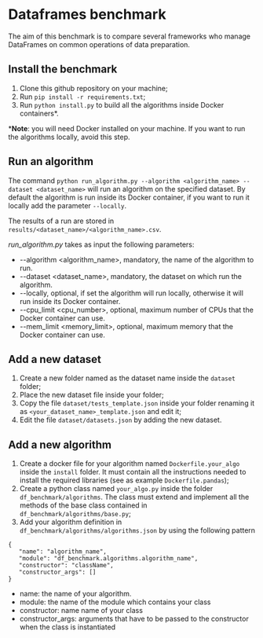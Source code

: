 # Dataframes benchmark
The aim of this benchmark is to compare several frameworks who manage DataFrames on common operations of data preparation.

## Install the benchmark
1. Clone this github repository on your machine;
2. Run `pip install -r requirements.txt`;
3. Run `python install.py` to build all the algorithms inside Docker containers\*.

\***Note**: you will need Docker installed on your machine. If you want to run the algorithms locally, avoid this step.

## Run an algorithm
The command `python run_algorithm.py --algorithm <algorithm_name> --dataset <dataset_name>` will run an algorithm on the specified dataset.
By default the algorithm is run inside its Docker container, if you want to run it locally add the parameter `--locally`.

The results of a run are stored in `results/<dataset_name>/<algorithm_name>.csv`.

*run_algorithm.py* takes as input the following parameters:
* --algorithm <algorithm_name>, mandatory, the name of the algorithm to run.
* --dataset <dataset_name>, mandatory, the dataset on which run the algorithm.
* --locally, optional, if set the algorithm will run locally, otherwise it will run inside its Docker container.
* --cpu_limit <cpu_number>, optional, maximum number of CPUs that the Docker container can use.
* --mem_limit <memory_limit>, optional, maximum memory that the Docker container can use.


## Add a new dataset
1. Create a new folder named as the dataset name inside the `dataset` folder;
2. Place the new dataset file inside your folder;
3. Copy the file `dataset/tests_template.json` inside your folder renaming it as `<your_dataset_name>_template.json` and edit it;
4. Edit the file `dataset/datasets.json` by adding the new dataset.

## Add a new algorithm
1. Create a docker file for your algorithm named `Dockerfile.your_algo` inside the `install` folder. It must contain all the instructions needed to install the required libraries (see as example `Dockerfile.pandas`);
2. Create a python class named `your_algo.py` inside the folder `df_benchmark/algorithms`. The class must extend and implement all the methods of the base class contained in `df_benchmark/algorithms/base.py`;
3. Add your algorithm definition in `df_benchmark/algorithms/algorithms.json` by using the following pattern
```
{
   "name": "algorithm_name",
   "module": "df_benchmark.algorithms.algorithm_name",
   "constructor": "className",
   "constructor_args": []
}
```
* name: the name of your algorithm.
* module: the name of the module which contains your class
* constructor: name name of your class
* constructor_args: arguments that have to be passed to the constructor when the class is instantiated
